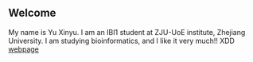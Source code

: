 ## Welcome 

My name is Yu Xinyu. 
I am an IBI1 student at ZJU-UoE institute, Zhejiang University.
I am studying bioinformatics, and I like it very much!! XDD
[webpage](https://c.zju.edu.cn/) 
